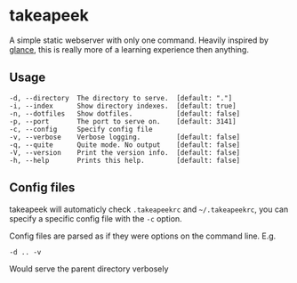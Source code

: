 takeapeek
=========

A simple static webserver with only one command. Heavily inspired by [glance](https://github.com/jarofghosts/glance), this is really more of a learning experience then anything.

Usage
-----

    -d, --directory  The directory to serve.  [default: "."]
    -i, --index      Show directory indexes.  [default: true]
    -n, --dotfiles   Show dotfiles.           [default: false]
    -p, --port       The port to serve on.    [default: 3141]
    -c, --config     Specify config file    
    -v, --verbose    Verbose logging.         [default: false]
    -q, --quite      Quite mode. No output    [default: false]
    -V, --version    Print the version info.  [default: false]
    -h, --help       Prints this help.        [default: false]

Config files
------------

takeapeek will automaticly check `.takeapeekrc` and `~/.takeapeekrc`, you can specify a specific config file with the `-c` option.

Config files are parsed as if they were options on the command line. E.g.

    -d .. -v

Would serve the parent directory verbosely